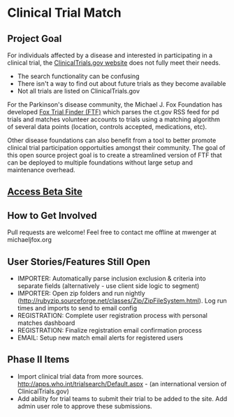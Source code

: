 Clinical Trial Match
=======


Project Goal
-----------
For individuals affected by a disease and interested in participating in a clinical trial, the <a href="http://clinicaltrials.gov/" target="_blank">ClinicalTrials.gov website</a> does not fully meet their needs.
* The search functionality can be confusing
* There isn't a way to find out about future trials as they become available
* Not all trials are listed on ClinicalTrials.gov 

For the Parkinson's disease community, the Michael J. Fox Foundation has developed <a href="https://foxtrialfinder.michaeljfox.org/" target="_blank">Fox Trial Finder (FTF)</a> which parses the ct.gov RSS feed for pd trials and matches volunteer accounts to trials using a matching algorithm of several data points (location, controls accepted, medications, etc).

Other disease foundations can also benefit from a tool to better promote clinical trial participation opportuities amongst their community. The goal of this open source project goal is to create a streamlined version of FTF that can be deployed to multiple foundations without large setup and maintenance overhead.

<a href="http://shrouded-river-3637.herokuapp.com/" target="_blank">Access Beta Site</a>
-----------

How to Get Involved
-----------
Pull requests are welcome!
Feel free to contact me offline at mwenger at michaeljfox.org


User Stories/Features Still Open
-----------

* IMPORTER: Automatically parse inclusion exclusion & criteria into separate fields (alternatively - use client side logic to segment)
* IMPORTER: Open zip folders and run nightly (http://rubyzip.sourceforge.net/classes/Zip/ZipFileSystem.html). Log run times and imports to send to email config
* REGISTRATION: Complete user registration process with personal matches dashboard
* REGISTRATION: Finalize registration email confirmation process
* EMAIL: Setup new match email alerts for registered users

Phase II Items
-----------
* Import clinical trial data from more sources. <a href="http://apps.who.int/trialsearch/Default.aspx" target="_blank">http://apps.who.int/trialsearch/Default.aspx</a> - (an international version of ClinicalTrials.gov)
* Add ability for trial teams to submit their trial to be added to the site. Add admin user role to approve these submissions.